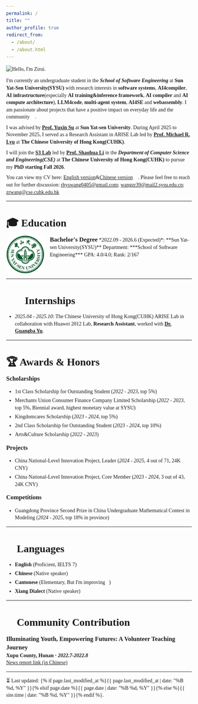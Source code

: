 ```yaml
---
permalink: /
title: ""
author_profile: true
redirect_from: 
  - /about/
  - /about.html
---
```

<style>
@import url('https://fonts.googleapis.com/css2?family=Google+Sans+Code:ital,wght@0,300..800;1,300..800&display=swap');
:root {
    --base-font-size: 17.5px;
    --line-height-base: 1.4;      
    --spacing-scale: 0.8;         
}

html {
    font-size: var(--base-font-size) !important;
}

body {
     /* Prefer Menlo for Latin text (common on macOS). Menlo is monospace and
         may affect layout; include Monaco and serif/CJK fallbacks for other
         platforms and Chinese glyphs. */
     /* Prefer Google Sans Code (via Google Fonts import above). Keep other
         fallbacks so platforms without the font still display sensibly. If the
         font isn't available the browser will use the fallbacks. Note: this is
         a code-style (monospace) face and may affect layout when applied to
         body; consider scoping to code blocks if needed. */
     font-family: 'Google Sans Code', 'Charter', 'Source Han Serif SC', 'Noto Serif SC', 'Georgia', serif !important;
     line-height: var(--line-height-base) !important;
}

p {
    margin: calc(0.8em * var(--spacing-scale)) 0 !important;
    line-height: var(--line-height-base) !important;
}

h2, h3, h4, h5, h6 {
    margin-bottom: calc(0.6em * var(--spacing-scale)) !important;
    margin-top: calc(1.2em * var(--spacing-scale)) !important;
}
h1 {
    margin-bottom: calc(0.6em * var(--spacing-scale)) !important;
}

li {
    margin-bottom: calc(0.4em * var(--spacing-scale)) !important;
}
</style>

<img src="https://readme-typing-svg.demolab.com?font=Ubuntu+Mono&size=43&pause=1000&color=F76742&vCenter=true&width=800&lines=%F0%9F%91%8B+Hello%2C+I'm+Zirui." alt="Hello, I'm Zirui." style="display:block;margin:0px auto 12px;" />

I'm currently an undergraduate student in the ***School of Software Engineering*** at **Sun Yat-Sen University(SYSU)** with research interests in **software systems**, **AI4compiler**, **AI infrastructure**(especially **AI training&inference framework**, **AI compiler** and **AI compute architecture**), **LLM4code**, **multi-agent system**, **AI4SE** and **webassembly**. I am passionate about projects that have a positive impact on everyday life and the community 🌟.

I was advised by **[Prof. Yuxin Su](https://sse.sysu.edu.cn/teacher/221)** at **Sun Yat-sen University**. During April 2025 to November 2025, I served as a Research Assistant in ARISE Lab led by **[Prof. Michael R. Lyu](https://www.cse.cuhk.edu.hk/lyu/)** at **The Chinese University of Hong Kong(CUHK)**.

I will join the **[S3 Lab](https://github.com/cuhk-s3)** led by **[Prof. Shaohua Li](https://shao-hua-li.github.io/)** in the ***Department of Computer Science and Engineering(CSE)*** at **The Chinese University of Hong Kong(CUHK)** to pursue my **PhD starting Fall 2026**.

You can view my CV here: [English version](https://drive.google.com/file/d/1C0UyQC3EjuYsMd4WkLEKwHUUSkUQ8Vrq/view?usp=sharing)&[Chinese version](https://drive.google.com/file/d/18LoLKecBpM8NQHUDMtqaOSp7rE4cjySM/view?usp=sharing) 📄. Please feel free to reach out for further discussion: [rhyswang0405@gmail.com](mailto:rhyswang0405@gmail.com); [wangzr39@mail2.sysu.edu.cn](mailto:wangzr39@mail2.sysu.edu.cn); [zrwang@cse.cuhk.edu.hk](mailto:zrwang@cse.cuhk.edu.hk) 📧

---
# 🎓 Education 
<img src="../images/sysu.jpeg" alt="Sun Yat-sen University" style="float: left; width: 103.5px; height: auto; margin-right: 15px; margin-bottom: 0px; border-radius: 8px;">
<span style="font-size: 1.2em; font-weight: bold;">Bachelor's Degree</span>  
*2022.09 - 2026.6 (Expected)*: **Sun Yat-sen University(SYSU)**  
Department: ***School of Software Engineering***  
GPA: 4.0/4.0; Rank: 2/167
<div style="clear: both;"></div>
<!--  # Project Experience -->
<!-- Internships -->
<!-- Academic Services -->

---
# 🧑‍💻 Internships
- *2025.04 - 2025.10*: The Chinese University of Hong Kong(CUHK) ARISE Lab in collaboration with Huawei 2012 Lab, **Research Assistant**, worked with **[Dr. Guangba Yu](https://yuxiaoba.github.io/)**.

---
# 🏆 Awards & Honors 
<span style="font-size: 1.2em; font-weight: bold;">Scholarships</span>  
- 1st Class Scholarship for Outstanding Student (*2022 - 2023*, top 5%)
- Merchants Union Consumer Finance Company Limited Scholarship (*2022 - 2023*, top 5%, Biennial award, highest monetary value at SYSU)
- Kingdomcares Scholarship (*2023 - 2024*, top 5%)
- 2nd Class Scholarship for Outstanding Student (*2023 - 2024*, top 10%)
- Arts&Culture Scholarship (*2022 - 2023*)  

<span style="font-size: 1.2em; font-weight: bold;">Projects</span>  
- China National-Level Innovation Project, Leader (*2024 - 2025*, 4 out of 71, 24K CNY)
- China National-Level Innovation Project, Core Member (*2023 - 2024*, 3 out of 43, 24K CNY)  

<span style="font-size: 1.2em; font-weight: bold;">Competitions</span>  
- Guangdong Province Second Prize in China Undergraduate Mathematical Contest in Modeling (*2024 - 2025*, top 18% in province)

---
<!-- # Technical Skills 💻 -->
<!-- <span style="font-size: 1.2em; font-weight: bold;">Programming Languages</span>  -->
<!-- - **C & C++** (Proficient) -->
<!-- - **Rust** 🦀 (Advanced, I love its disciplined elegance.) -->
<!-- - **Go & Java** (Intermediate)  -->

# 💬 Languages  
- **English** (Proficient, IELTS 7)
- **Chinese** (Native speaker)
- **Cantonese** (Elementary, But I'm improving💪)
- **Xiang Dialect** (Native speaker)

---
# 🌟 Community Contribution 
<span style="font-size: 1.2em; font-weight: bold;">Illuminating Youth, Empowering Futures: A Volunteer Teaching Journey</span>  
**Xupu County, Hunan · *2022.7-2022.8***  
[News report link (in Chinese)](https://m.voc.com.cn/xhn/news/202207/17454263.html)

---
<script type='text/javascript' id='clustrmaps' src='//cdn.clustrmaps.com/map_v2.js?cl=ffffff&w=a&t=tt&d=qk3qaVrPcP47uNTlR8Cii3-WV8cYtO63kkRzMNwTU68&co=3589c4'></script>

⏳  Last updated: {% if page.last_modified_at %}{{ page.last_modified_at | date: "%B %d, %Y" }}{% elsif page.date %}{{ page.date | date: "%B %d, %Y" }}{% else %}{{ site.time | date: "%B %d, %Y" }}{% endif %}.
